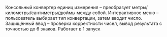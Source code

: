 Консольный конвертер единиц измерения – преобразует метры/километры/сантиметры/дюймы между собой.
Интерактивное меню – пользователь выбирает тип конвертации, затем вводит число.
Защищённый ввод – проверка корректности чисел, вывод результата с точностью до 6 знаков.
Работает в 1 запуск